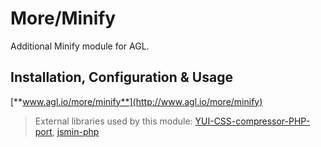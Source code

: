 More/Minify
===========

Additional Minify module for AGL.

## Installation, Configuration & Usage

[**www.agl.io/more/minify**](http://www.agl.io/more/minify)

> External libraries used by this module: [YUI-CSS-compressor-PHP-port](https://github.com/tubalmartin/YUI-CSS-compressor-PHP-port), [jsmin-php](https://github.com/rgrove/jsmin-php)
